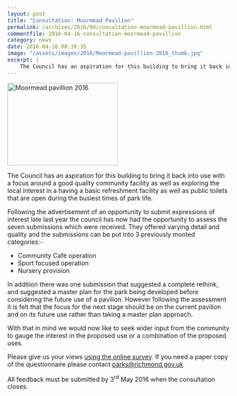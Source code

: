 ```yaml
---
layout: post
title: "Consultation: Moormead Pavilion"
permalink: /archives/2016/04/consultation-moormead-pavillion.html
commentfile: 2016-04-16-consultation-moormead-pavillion
category: news
date: 2016-04-16 08:38:35
image: "/assets/images/2016/Moormead-pavillion-2016_thumb.jpg"
excerpt: |
    The Council has an aspiration for this building to bring it back into use with a focus around a good quality community facility as well as exploring the local interest in a having a basic refreshment facility as well as public toilets that are open during the busiest times of park life.
---
```


<a href="/assets/images/2016/Moormead-pavillion-2016.jpg" title="See larger version of - Moormead pavillion 2016"><img src="/assets/images/2016/Moormead-pavillion-2016_thumb.jpg" width="250" height="187" alt="Moormead pavillion 2016" class="photo right" /></a>

The Council has an aspiration for this building to bring it back into use with a focus around a good quality community facility as well as exploring the local interest in a having a basic refreshment facility as well as public toilets that are open during the busiest times of park life.

Following the advertisement of an opportunity to submit expressions of interest late last year the council has now had the opportunity to assess the seven submissions which were received. They offered varying detail and quality and the submissions can be put into 3 previously mooted categories:-

-   Community Café operation
-   Sport focused operation
-   Nursery provision

In addition there was one submission that suggested a complete rethink, and suggested a master plan for the park being developed before considering the future use of a pavilion. However following the assessment it is felt that the focus for the next stage should be on the current pavilion and on its future use rather than taking a master plan approach.

With that in mind we would now like to seek wider input from the community to gauge the interest in the proposed use or a combination of the proposed uses.

Please give us your views [using the online survey](https://consultation.richmond.gov.uk/parks-open-spaces/moormead/consultation). If you need a paper copy of the questionnaire please contact <parks@richmond.gov.uk>

All feedback must be submitted by 3<sup>rd</sup> May 2016 when the consultation closes.
